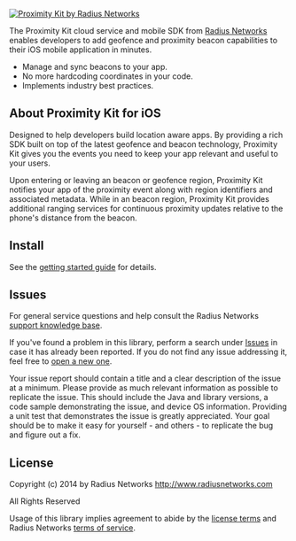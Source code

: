 [![Proximity Kit by Radius Networks](http://www.radiusnetworks.com/img/github/proximitykit-readme-header.png)](https://proximitykit.radiusnetworks.com)

The Proximity Kit cloud service and mobile SDK from [Radius
Networks](http://www.radiusnetworks.com/) enables developers to add geofence
and proximity beacon capabilities to their iOS mobile application in
minutes.

- Manage and sync beacons to your app.
- No more hardcoding coordinates in your code.
- Implements industry best practices.

## About Proximity Kit for iOS

Designed to help developers build location aware apps. By providing a rich SDK
built on top of the latest geofence and beacon technology, Proximity Kit gives
you the events you need to keep your app relevant and useful to your users.

Upon entering or leaving an beacon or geofence region, Proximity Kit notifies
your app of the proximity event along with region identifiers and associated
metadata. While in an beacon region, Proximity Kit provides additional ranging
services for continuous proximity updates relative to the phone's distance from
the beacon.

## Install

See the [getting started guide](https://proximitykit.radiusnetworks.com/docs/ios/getting-started)
for details.

## Issues

For general service questions and help consult the Radius Networks [support
knowledge base](https://radiusnetworks.zendesk.com/).

If you've found a problem in this library, perform a search under
[Issues](https://github.com/RadiusNetworks/proximitykit-ios/issues?q=is%3Aissue+)
in case it has already been reported. If you do not find any issue addressing
it, feel free to [open a new
one](https://github.com/RadiusNetworks/proximitykit-ios/issues/new).

Your issue report should contain a title and a clear description of the issue
at a minimum. Please provide as much relevant information as possible to
replicate the issue. This should include the Java and library versions, a code
sample demonstrating the issue, and device OS information. Providing a unit
test that demonstrates the issue is greatly appreciated. Your goal should be to
make it easy for yourself - and others - to replicate the bug and figure out a
fix.

## License

Copyright (c) 2014 by Radius Networks
http://www.radiusnetworks.com

All Rights Reserved

Usage of this library implies agreement to abide by the [license
terms](LICENSE) and Radius Networks [terms of
service](http://www.radiusnetworks.com/terms_of_service.html).
